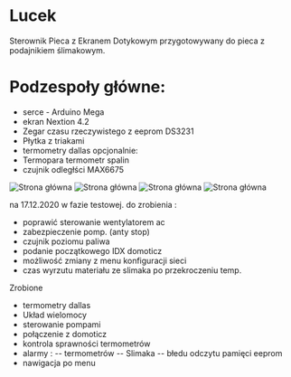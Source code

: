 # Lucek
Sterownik Pieca z Ekranem Dotykowym 
przygotowywany do pieca z podajnikiem ślimakowym.

# Podzespoły główne:
- serce - Arduino Mega 
- ekran Nextion 4.2
- Zegar czasu rzeczywistego z eeprom DS3231
- Płytka z triakami
- termometry dallas
 opcjonalnie:
 - Termopara termometr spalin
 - czujnik odległści MAX6675
  

![Strona główna ](.Ekran_NEXTION/piec1.jpg)
![Strona główna ](.Ekran_NEXTION/piec2.jpg)
![Strona główna ](.Ekran_NEXTION/piec3.jpg)
![Strona główna ](.Ekran_NEXTION/piec4.jpg)


na 17.12.2020 w fazie testowej.
do zrobienia :
- poprawić sterowanie wentylatorem ac
- zabezpieczenie pomp. (anty stop)
- czujnik poziomu paliwa
- podanie początkowego IDX domoticz
- możliwość zmiany z menu konfiguracji sieci
- czas wyrzutu materiału ze slimaka po przekroczeniu temp. 


Zrobione 
- termometry dallas
- Układ wielomocy 
- sterowanie pompami
- połączenie z domoticz
- kontrola sprawności termometrów
- alarmy : 
-- termometrów
-- Slimaka
-- błedu odczytu pamięci eeprom
- nawigacja po menu



